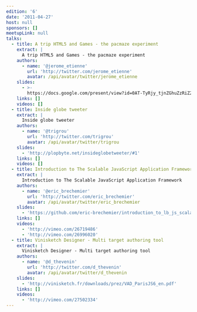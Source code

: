 ```yaml
---
edition: '6'
date: '2011-04-27'
host: null
sponsors: []
meetupLink: null
talks:
  - title: A trip HTML5 and Games - the pacmaze experiment
    extract: |
      A trip HTML5 and Games - the pacmaze experiment
    authors:
      - name: '@jerome_etienne'
        url: 'http://twitter.com/jerome_etienne'
        avatar: /api/avatar/twitter/jerome_etienne
    slides:
      - >-
        https://docs.google.com/present/view?id=0AT-TyRjy_tjnZGhuZzRiZ2ZfNjNna3Mzc2tjZg
    links: []
    videos: []
  - title: Inside globe tweeter
    extract: |
      Inside globe tweeter
    authors:
      - name: '@trigrou'
        url: 'http://twitter.com/trigrou'
        avatar: /api/avatar/twitter/trigrou
    slides:
      - 'http://plopbyte.net/insideglobetweeter/#1'
    links: []
    videos: []
  - title: Introduction to The Scalable JavaScript Application Framework
    extract: |
      Introduction to The Scalable JavaScript Application Framework
    authors:
      - name: '@eric_brechemier'
        url: 'http://twitter.com/eric_brechemier'
        avatar: /api/avatar/twitter/eric_brechemier
    slides:
      - 'https://github.com/eric-brechemier/introduction_to_lb_js_scalableApp'
    links: []
    videos:
      - 'http://vimeo.com/26719486'
      - 'http://vimeo.com/26996020'
  - title: Vinisketch Designer - Multi target authoring tool
    extract: |
      Vinisketch Designer - Multi target authoring tool
    authors:
      - name: '@d_thevenin'
        url: 'http://twitter.com/d_thevenin'
        avatar: /api/avatar/twitter/d_thevenin
    slides:
      - 'http://vinisketch.fr/downloads/prez/VAD_ParisJS6_en.pdf'
    links: []
    videos:
      - 'http://vimeo.com/27502334'
---
```

